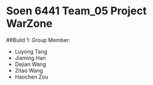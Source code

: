 # Soen 6441 Team_05 Project WarZone
##Build 1:
Group Member:
- Luyong Tang
- Jiaming Han
- Dejian Wang
- Zitao Wang
- Haochen Zou
